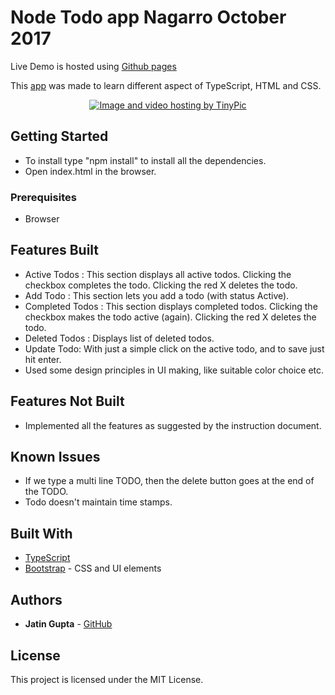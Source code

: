 # Node Todo app Nagarro October 2017

Live Demo is hosted using [Github pages](https://jatin7gupta.github.io/Todo-TypeScript//)

This [app](https://jatin7gupta.github.io/Todo-TypeScript/) was made to learn different aspect of TypeScript, HTML and CSS.

<p align="center">
<a href="http://tinypic.com?ref=qq1ely" target="_blank"><img src="http://i65.tinypic.com/qq1ely.png" border="0" alt="Image and video hosting by TinyPic"></a>
</p>

## Getting Started

* To install type "npm install" to install all the dependencies.
* Open index.html in the browser.

### Prerequisites

* Browser

## Features Built

* Active Todos : This section displays all active todos. Clicking the checkbox completes the todo. Clicking the red X deletes the todo.
* Add Todo : This section lets you add a todo (with status Active).
* Completed Todos : This section displays completed todos. Clicking the checkbox makes the todo active (again). Clicking the red X deletes the todo.
* Deleted Todos : Displays list of deleted todos.
* Update Todo: With just a simple click on the active todo, and to save just hit enter.
* Used some design principles in UI making, like suitable color choice etc.

## Features Not Built
* Implemented all the features as suggested by the instruction document.

## Known Issues
* If we type a multi line TODO, then the delete button goes at the end of the TODO.
* Todo doesn't maintain time stamps.

## Built With

* [TypeScript](https://www.typescriptlang.org/)
* [Bootstrap](http://getbootstrap.com/) - CSS and UI elements


## Authors

* **Jatin Gupta**  - [GitHub](https://github.com/jatin7gupta)

## License

This project is licensed under the MIT License.
